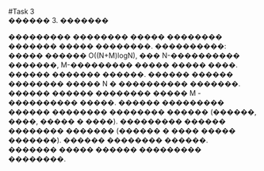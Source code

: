 #Task 3\
������ 3. ������� 

��������� �������� ����� �������� ������� ����� ��������. 
����������: ����� ������ O((N+M)logN), ��� N-���������� �������, M-��������� ����� ����� ����.
������ ������� ������.
������ ������ �������� ����� N � ���������� �������.
������ ������ �������� ����� M - ���������� �����.
������ ��������� ������ �������� �������� ������ (������, ����, ����� � ����).
��������� ������ �������� ������� (������ � ���� ����� �������).
������ �������� ������.
������� ����� ������ ��������� ��������.

